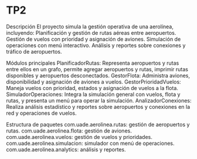 # TP2

Descripción
El proyecto simula la gestión operativa de una aerolínea, incluyendo:
Planificación y gestión de rutas aéreas entre aeropuertos.
Gestión de vuelos con prioridad y asignación de aviones.
Simulación de operaciones con menú interactivo.
Análisis y reportes sobre conexiones y tráfico de aeropuertos.


Módulos principales
PlanificadorRutas: Representa aeropuertos y rutas entre ellos en un grafo, permite agregar aeropuertos y rutas, imprimir rutas disponibles y aeropuertos desconectados.
GestorFlota: Administra aviones, disponibilidad y asignación de aviones a vuelos.
GestorPrioridadVuelos: Maneja vuelos con prioridad, estados y asignación de vuelos a la flota.
SimuladorOperaciones: Integra la simulación general con vuelos, flota y rutas, y presenta un menú para operar la simulación.
AnalizadorConexiones: Realiza análisis estadístico y reportes sobre aeropuertos y conexiones en la red y operaciones de vuelos.

Estructura de paquetes
com.uade.aerolinea.rutas: gestión de aeropuertos y rutas.
com.uade.aerolinea.flota: gestión de aviones.
com.uade.aerolinea.vuelos: gestión de vuelos y prioridades.
com.uade.aerolinea.simulacion: simulador con menú de operaciones.
com.uade.aerolinea.analytics: análisis y reportes.
